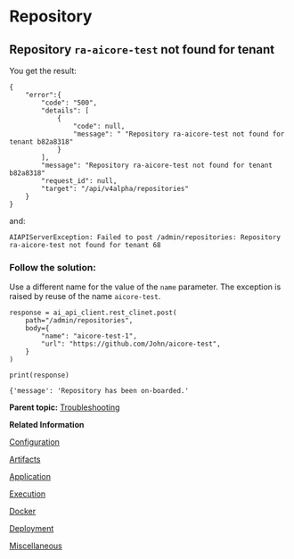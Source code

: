 <!-- loiofcad60309cd24fe4a5f7534ed754a356 -->

# Repository



<a name="loiofcad60309cd24fe4a5f7534ed754a356__section_xhj_yqk_vsb"/>

## Repository `ra-aicore-test` not found for tenant

You get the result:

```
{
	"error":{
		"code": "500",
		"details": [
			{
				"code": null,
				"message": " "Repository ra-aicore-test not found for tenant b82a8318"
			}
		],
		"message": "Repository ra-aicore-test not found for tenant b82a8318"
		"request_id": null,
		"target": "/api/v4alpha/repositories"
	}
}
```

and:

```
AIAPIServerException: Failed to post /admin/repositories: Repository ra-aicore-test not found for tenant 68
```



### Follow the solution:

Use a different name for the value of the `name` parameter. The exception is raised by reuse of the name `aicore-test`.

```
response = ai_api_client.rest_clinet.post(
	path="/admin/repositories",
	body={
		"name": "aicore-test-1",
		"url": "https://github.com/John/aicore-test",
	}
)

print(response)

{'message': 'Repository has been on-boarded.'
```

**Parent topic:** [Troubleshooting](troubleshooting-3da90ba.md "For troubleshooting information, see the following sections:")

**Related Information**  


[Configuration](configuration-047fad5.md "")

[Artifacts](artifacts-c655daa.md "")

[Application](application-7f1e35b.md "")

[Execution](execution-5ccde4d.md "")

[Docker](docker-1945aa4.md "")

[Deployment](deployment-a10fa8a.md "")

[Miscellaneous](miscellaneous-10622b5.md "")

